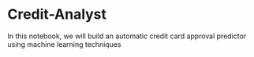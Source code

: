 # Credit-Analyst
 In this notebook, we will build an automatic credit card approval predictor using machine learning techniques
